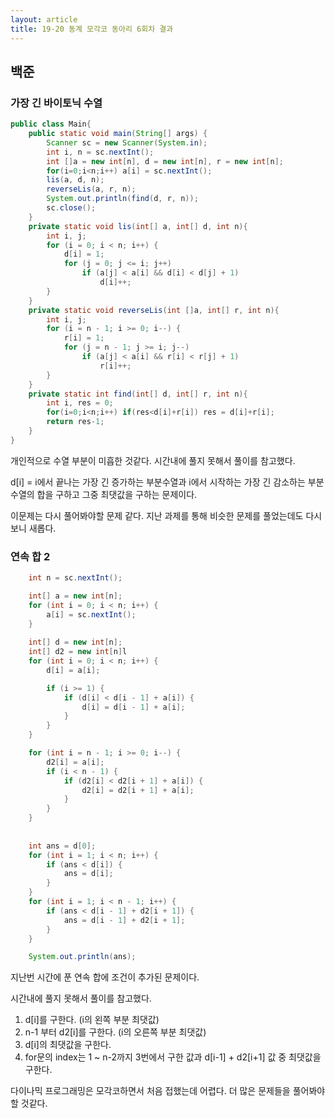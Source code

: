 ```yaml
---
layout: article
title: 19-20 동계 모각코 동아리 6회차 결과
---
```


## 백준

### 가장 긴 바이토닉 수열
```java
public class Main{
	public static void main(String[] args) {
		Scanner sc = new Scanner(System.in);
		int i, n = sc.nextInt();
		int []a = new int[n], d = new int[n], r = new int[n];
		for(i=0;i<n;i++) a[i] = sc.nextInt();
		lis(a, d, n);
		reverseLis(a, r, n);
		System.out.println(find(d, r, n));
		sc.close();
	}
	private static void lis(int[] a, int[] d, int n){
		int i, j;
		for (i = 0; i < n; i++) {
			d[i] = 1;
			for (j = 0; j <= i; j++) 
			    if (a[j] < a[i] && d[i] < d[j] + 1)
					d[i]++;
		}
	}
	private static void reverseLis(int []a, int[] r, int n){
		int i, j;
		for (i = n - 1; i >= 0; i--) {
			r[i] = 1;
			for (j = n - 1; j >= i; j--) 
			    if (a[j] < a[i] && r[i] < r[j] + 1)
					r[i]++;
		}
	}
	private static int find(int[] d, int[] r, int n){
		int i, res = 0;
		for(i=0;i<n;i++) if(res<d[i]+r[i]) res = d[i]+r[i];
		return res-1;
	}
}
```
개인적으로 수열 부분이 미흡한 것같다.
시간내에 풀지 못해서 풀이를 참고했다.

d[i] = i에서 끝나는 가장 긴 증가하는 부분수열과 i에서 시작하는 가장 긴 감소하는 부분 수열의 합을 구하고 그중 최댓값을 구하는 문제이다.

이문제는 다시 풀어봐야할 문제 같다. 지난 과제를 통해 비슷한 문제를 풀었는데도 다시보니 새롭다.

### 연속 합 2
```java
	int n = sc.nextInt();

	int[] a = new int[n];
	for (int i = 0; i < n; i++) {
		a[i] = sc.nextInt();
	}
	
	int[] d = new int[n];
	int[] d2 = new int[n]l
	for (int i = 0; i < n; i++) {
		d[i] = a[i];

		if (i >= 1) {
			if (d[i] < d[i - 1] + a[i]) {
				d[i] = d[i - 1] + a[i];
			}
		}
	}

	for (int i = n - 1; i >= 0; i--) {
		d2[i] = a[i];
		if (i < n - 1) {
			if (d2[i] < d2[i + 1] + a[i]) {
				d2[i] = d2[i + 1] + a[i];
			}
		}
	}
	
	
	int ans = d[0];
	for (int i = 1; i < n; i++) {
		if (ans < d[i]) {
			ans = d[i];
		}
	}
	for (int i = 1; i < n - 1; i++) {
		if (ans < d[i - 1] + d2[i + 1]) {
			ans = d[i - 1] + d2[i + 1];
		}
	}

	System.out.println(ans);
```
지난번 시간에 푼 연속 합에 조건이 추가된 문제이다.

시간내에 풀지 못해서 풀이를 참고했다.
1. d[i]를 구한다. (i의 왼쪽 부분 최댓값)
2. n-1 부터 d2[i]를 구한다. (i의 오른쪽 부분 최댓값)
3. d[i]의 최댓값을 구한다.
4. for문의 index는 1 ~ n-2까지 3번에서 구한 값과 d[i-1] + d2[i+1] 값 중 최댓값을 구한다.

다이나믹 프로그래밍은 모각코하면서 처음 접했는데 어렵다. 더 많은 문제들을 풀어봐야할 것같다.